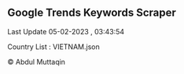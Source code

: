 

## Google Trends Keywords Scraper 
 
Last Update 05-02-2023 , 03:43:54

Country List :
VIETNAM.json



© Abdul Muttaqin 
